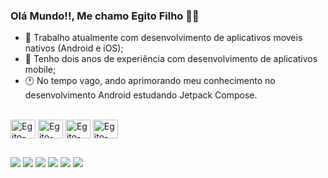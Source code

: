 ### Olá Mundo!!, Me chamo Egito Filho 👋🏻

- 👔 Trabalho atualmente com desenvolvimento de aplicativos moveis nativos (Android e iOS);
- 👾 Tenho dois anos de experiência com desenvolvimento de aplicativos mobile;
- 🕐 No tempo vago, ando aprimorando meu conhecimento no desenvolvimento Android estudando Jetpack Compose.

<div style="display: inline_block"><br>
  <img align="center" alt="Egito-kotlin" height="30" width="40" src="https://cdn.jsdelivr.net/gh/devicons/devicon/icons/kotlin/kotlin-original.svg">
  <img align="center" alt="Egito-android" height="30" width="40" src="https://cdn.jsdelivr.net/gh/devicons/devicon/icons/android/android-original.svg">           
  <img align="center" alt="Egito-swift" height="30" width="40" src="https://cdn.jsdelivr.net/gh/devicons/devicon/icons/swift/swift-original.svg">
  <img align="center" alt="Egito-ios" height="30" width="40" src="https://cdn.jsdelivr.net/gh/devicons/devicon/icons/apple/apple-original.svg">   
</div>

  ##
 
 <div> 
  <a href="https://www.instagram.com/jegitogsfilho/" target="_blank"><img src="https://img.shields.io/badge/-Instagram-%23E4405F?style=for-the-badge&logo=instagram&logoColor=white" target="_blank"></a>
  <a href = "mailto:egitofilho4@gmail.com"><img src="https://img.shields.io/badge/-Gmail-%23333?style=for-the-badge&logo=gmail&logoColor=white" target="_blank"></a>
  <a href="https://www.linkedin.com/in/jegitogsfilho/" target="_blank"><img src="https://img.shields.io/badge/-LinkedIn-%230077B5?style=for-the-badge&logo=linkedin&logoColor=white" target="_blank"></a> 
  <a href="https://twitter.com/_egitof" target="_blank"><img src="https://img.shields.io/badge/-Twitter-%230077B5?style=for-the-badge&logo=linkedin&logoColor=white" target="_blank"></a> 
  <a href="https://wa.link/7puba6" target="_blank"><img src=https://img.shields.io/badge/WhatsApp-25D366?style=for-the-badge&logo=whatsapp&logoColor=white></a>
  <a href="https://t.me/Egitof761" target="_blank"><img src=https://img.shields.io/badge/Telegram-2CA5E0?style=for-the-badge&logo=telegram&logoColor=white></a>
</div>
